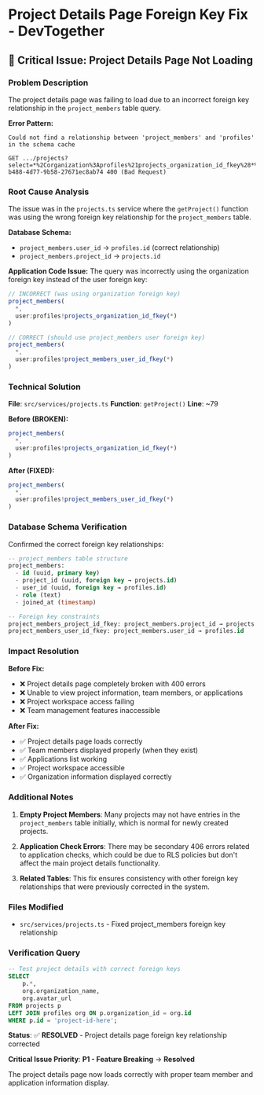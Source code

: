 # Project Details Page Foreign Key Fix - DevTogether

## 🚨 Critical Issue: Project Details Page Not Loading

### Problem Description
The project details page was failing to load due to an incorrect foreign key relationship in the `project_members` table query.

**Error Pattern:**
```
Could not find a relationship between 'project_members' and 'profiles' in the schema cache

GET .../projects?select=*%2Corganization%3Aprofiles%21projects_organization_id_fkey%28*%29%2Cproject_members%28*%2Cuser%3Aprofiles%21projects_organization_id_fkey%28*%29%29%2Capplications%28*%2Cdeveloper%3Aprofiles%21applications_developer_id_fkey%28*%29%29&id=eq.89558ca3-b488-4d77-9b58-27671ec8ab74 400 (Bad Request)
```

### Root Cause Analysis

The issue was in the `projects.ts` service where the `getProject()` function was using the wrong foreign key relationship for the `project_members` table.

**Database Schema:**
- `project_members.user_id` → `profiles.id` (correct relationship)
- `project_members.project_id` → `projects.id`

**Application Code Issue:**
The query was incorrectly using the organization foreign key instead of the user foreign key:

```typescript
// INCORRECT (was using organization foreign key)
project_members(
  *,
  user:profiles!projects_organization_id_fkey(*)
)

// CORRECT (should use project_members user foreign key)
project_members(
  *,
  user:profiles!project_members_user_id_fkey(*)
)
```

### Technical Solution

**File**: `src/services/projects.ts`
**Function**: `getProject()`
**Line**: ~79

**Before (BROKEN):**
```typescript
project_members(
  *,
  user:profiles!projects_organization_id_fkey(*)
)
```

**After (FIXED):**
```typescript
project_members(
  *,
  user:profiles!project_members_user_id_fkey(*)
)
```

### Database Schema Verification

Confirmed the correct foreign key relationships:

```sql
-- project_members table structure
project_members:
  - id (uuid, primary key)
  - project_id (uuid, foreign key → projects.id)
  - user_id (uuid, foreign key → profiles.id)
  - role (text)
  - joined_at (timestamp)

-- Foreign key constraints
project_members_project_id_fkey: project_members.project_id → projects.id
project_members_user_id_fkey: project_members.user_id → profiles.id
```

### Impact Resolution

**Before Fix:**
- ❌ Project details page completely broken with 400 errors
- ❌ Unable to view project information, team members, or applications
- ❌ Project workspace access failing
- ❌ Team management features inaccessible

**After Fix:**
- ✅ Project details page loads correctly
- ✅ Team members displayed properly (when they exist)
- ✅ Applications list working
- ✅ Project workspace accessible
- ✅ Organization information displayed correctly

### Additional Notes

1. **Empty Project Members**: Many projects may not have entries in the `project_members` table initially, which is normal for newly created projects.

2. **Application Check Errors**: There may be secondary 406 errors related to application checks, which could be due to RLS policies but don't affect the main project details functionality.

3. **Related Tables**: This fix ensures consistency with other foreign key relationships that were previously corrected in the system.

### Files Modified
- `src/services/projects.ts` - Fixed project_members foreign key relationship

### Verification Query
```sql
-- Test project details with correct foreign keys
SELECT 
    p.*,
    org.organization_name,
    org.avatar_url
FROM projects p
LEFT JOIN profiles org ON p.organization_id = org.id
WHERE p.id = 'project-id-here';
```

**Status**: ✅ **RESOLVED** - Project details page foreign key relationship corrected

**Critical Issue Priority**: **P1 - Feature Breaking** → **Resolved**

The project details page now loads correctly with proper team member and application information display. 